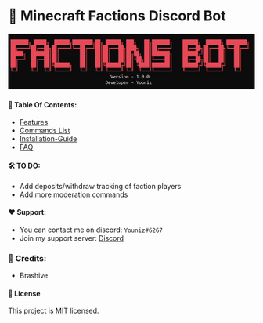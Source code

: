 # 🚀 Minecraft Factions Discord Bot

![Console](./docs/images/console.png)


####  📔 Table Of Contents:
* [Features](https://github.com/Youniz/Minecraft-Factions-Bot/blob/main/docs/features.md)
* [Commands  List](https://github.com/Youniz/Minecraft-Factions-Bot/blob/main/docs/commands.md)
* [Installation-Guide](https://github.com/Youniz/Minecraft-Factions-Bot/blob/main/docs/installation-guide.md)
* [FAQ](https://github.com/Youniz/Minecraft-Factions-Bot/blob/main/docs/faq.md)

#### 🛠️ TO DO:
* Add deposits/withdraw tracking of faction players
* Add more moderation commands

#### ❤️ Support:
* You can contact me on discord: `Youniz#6267`
* Join my support server: [Discord](https://discord.gg/aSQsaB4t43)

### 🌟 Credits:
* Brashive

#### 📝 License
This project is [MIT](https://github.com/Koolwiza/Bot-12/blob/master/LICENSE) licensed.
